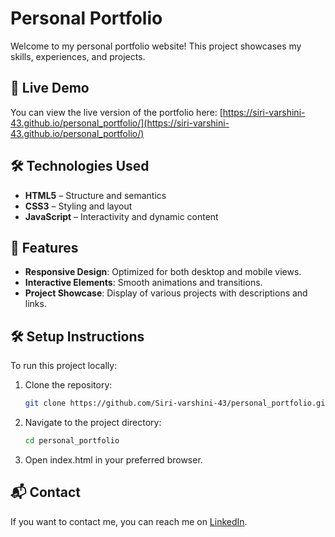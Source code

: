 # Personal Portfolio

Welcome to my personal portfolio website! This project showcases my skills, experiences, and projects.

## 🚀 Live Demo

You can view the live version of the portfolio here: [https://siri-varshini-43.github.io/personal_portfolio/](https://siri-varshini-43.github.io/personal_portfolio/)

## 🛠️ Technologies Used

- **HTML5** – Structure and semantics
- **CSS3** – Styling and layout
- **JavaScript** – Interactivity and dynamic content

## 📌 Features

- **Responsive Design**: Optimized for both desktop and mobile views.
- **Interactive Elements**: Smooth animations and transitions.
- **Project Showcase**: Display of various projects with descriptions and links.

## 🛠️ Setup Instructions

To run this project locally:

1. Clone the repository:

   ```bash
   git clone https://github.com/Siri-varshini-43/personal_portfolio.git
   ```
2. Navigate to the project directory:
   ```bash
   cd personal_portfolio
   ```
3. Open index.html in your preferred browser.

## 📬 Contact

If you want to contact me, you can reach me on [LinkedIn](https://www.linkedin.com/in/mandlem-sirivarshini).
